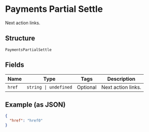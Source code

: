 
# Payments Partial Settle

Next action links.

## Structure

`PaymentsPartialSettle`

## Fields

| Name | Type | Tags | Description |
|  --- | --- | --- | --- |
| `href` | `string \| undefined` | Optional | Next action links. |

## Example (as JSON)

```json
{
  "href": "href0"
}
```

